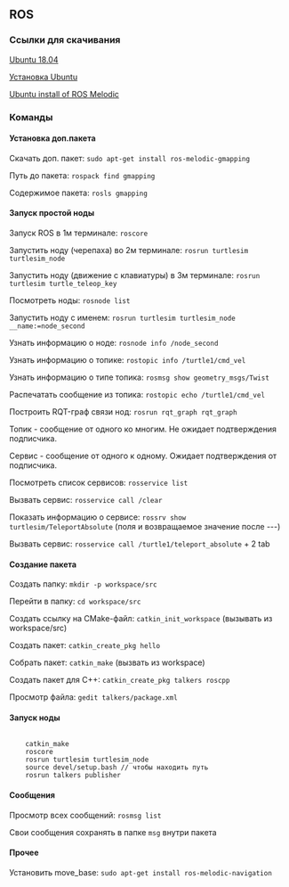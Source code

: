 <h2>ROS</h2>
<h3>Ссылки для скачивания</h3>
<p><a href="http://releases.ubuntu.com/18.04/">Ubuntu 18.04</a></p>
<p><a href="https://losst.ru/ustanovka-ubuntu-18-04">Установка Ubuntu</a></p>
<p><a href="http://wiki.ros.org/melodic/Installation/Ubuntu">Ubuntu install of ROS Melodic</a></p>
<h3>Команды</h3>

<h4>Установка доп.пакета</h4>
<p>Скачать доп. пакет: <code>sudo apt-get install ros-melodic-gmapping</code></p>
<p>Путь до пакета: <code>rospack find gmapping</code></p>
<p>Содержимое пакета: <code>rosls gmapping</code></p>

<h4>Запуск простой ноды</h4>
<p>Запуск ROS в 1м терминале: <code>roscore</code></p>
<p>Запустить ноду (черепаха) во 2м терминале: <code>rosrun turtlesim turtlesim_node</code></p>
<p>Запустить ноду (движение с клавиатуры) в 3м терминале: <code>rosrun turtlesim turtle_teleop_key</code></p>
<p>Посмотреть ноды: <code>rosnode list</code></p>
<p>Запустить ноду с именем: <code>rosrun turtlesim turtlesim_node __name:=node_second</code></p>
<p>Узнать информацию о ноде: <code>rosnode info /node_second</code></p>
<p>Узнать информацию о топике: <code>rostopic info /turtle1/cmd_vel</code></p>
<p>Узнать информацию о типе топика: <code>rosmsg show geometry_msgs/Twist</code></p>
<p>Распечатать сообщение из топика: <code>rostopic echo /turtle1/cmd_vel</code></p>
<p>Построить RQT-граф связи нод: <code>rosrun rqt_graph rqt_graph</code></p>
<p>Топик - сообщение от одного ко многим. Не ожидает подтверждения подписчика.</p>
<p>Сервис - сообщение от одного к одному. Ожидает подтверждения от подписчика.</p>
<p>Посмотреть список сервисов: <code>rosservice list</code></p>
<p>Вызвать сервис: <code>rosservice call /clear</code></p>
<p>Показать информацию о сервисе: <code>rossrv show turtlesim/TeleportAbsolute</code> (поля и возвращаемое значение после ---)</p>
<p>Вызвать сервис: <code>rosservice call /turtle1/teleport_absolute</code> + 2 tab</p>

<h4>Создание пакета</h4>
<p>Создать папку: <code>mkdir -p workspace/src</code></p>
<p>Перейти в папку: <code>cd workspace/src</code></p>
<p>Создать ссылку на CMake-файл: <code>catkin_init_workspace</code> (вызывать из workspace/src)</p>
<p>Создать пакет: <code>catkin_create_pkg hello</code></p>
<p>Собрать пакет: <code>catkin_make</code> (вызвать из workspace)</p>
<p>Создать пакет для С++: <code>catkin_create_pkg talkers roscpp</code></p>
<p>Просмотр файла: <code>gedit talkers/package.xml</code></p>

<h4>Запуск ноды</h4>
<code>
	catkin_make
	roscore
	rosrun turtlesim turtlesim_node
	source devel/setup.bash // чтобы находить путь
	rosrun talkers publisher
</code>

<h4>Сообщения</h4>
<p>Просмотр всех сообщений: <code>rosmsg list</code></p>
<p>Свои сообщения сохранять в папке <code>msg</code> внутри пакета</p>

<h4>Прочее</h4>
<p>Установить move_base: <code>sudo apt-get install ros-melodic-navigation</code></p>